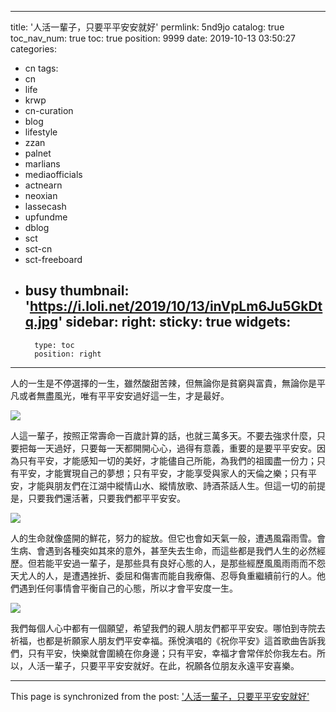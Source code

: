 
---
title: '人活一輩子，只要平平安安就好'
permlink: 5nd9jo
catalog: true
toc_nav_num: true
toc: true
position: 9999
date: 2019-10-13 03:50:27
categories:
- cn
tags:
- cn
- life
- krwp
- cn-curation
- blog
- lifestyle
- zzan
- palnet
- marlians
- mediaofficials
- actnearn
- neoxian
- lassecash
- upfundme
- dblog
- sct
- sct-cn
- sct-freeboard
- busy
thumbnail: 'https://i.loli.net/2019/10/13/inVpLm6Ju5GkDtq.jpg'
sidebar:
    right:
        sticky: true
widgets:
    -
        type: toc
        position: right
---


人的一生是不停選擇的一生，雖然酸甜苦辣，但無論你是貧窮與富貴，無論你是平凡或者無盡風光，唯有平平安安過好這一生，才是最好。


![](https://i.loli.net/2019/10/13/inVpLm6Ju5GkDtq.jpg)


人這一輩子，按照正常壽命一百歲計算的話，也就三萬多天。不要去強求什麼，只要把每一天過好，只要每一天都開開心心，過得有意義，重要的是要平平安安。因為只有平安，才能感知一切的美好，才能儘自己所能，為我們的祖國盡一份力；只有平安，才能實現自己的夢想；只有平安，才能享受與家人的天倫之樂；只有平安，才能與朋友們在江湖中縱情山水、縱情放歌、詩酒茶話人生。但這一切的前提是，只要我們還活著，只要我們都平平安安。


![](https://i.loli.net/2019/10/13/NGjvZFsLeMcpnK6.jpg)


人的生命就像盛開的鮮花，努力的綻放。但它也會如天氣一般，遭遇風霜雨雪。會生病、會遇到各種突如其來的意外，甚至失去生命，而這些都是我們人生的必然經歷。但若能平安過一輩子，是那些具有良好心態的人，是那些經歷風風雨雨而不怨天尤人的人，是遭遇挫折、委屈和傷害而能自我療傷、忍辱負重繼續前行的人。他們遇到任何事情會平衡自己的心態，所以才會平安度一生。


![](https://i.loli.net/2019/10/13/41YI9f5ekjhvRJS.jpg)


我們每個人心中都有一個願望，希望我們的親人朋友們都平平安安。哪怕到寺院去祈福，也都是祈願家人朋友們平安幸福。孫悅演唱的《祝你平安》這首歌曲告訴我們，只有平安，快樂就會圍繞在你身邊；只有平安，幸福才會常伴於你我左右。所以，人活一輩子，只要平平安安就好。在此，祝願各位朋友永遠平安喜樂。

- - -

This page is synchronized from the post: ['人活一輩子，只要平平安安就好'](https://steemit.com/@sunai/5nd9jo)
